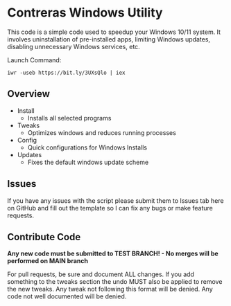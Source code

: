 # Contreras Windows Utility

This code is a simple code used to speedup your Windows 10/11 system. It involves uninstallation of pre-installed apps, limiting Windows updates, disabling unnecessary Windows services, etc.


Launch Command:

```
iwr -useb https://bit.ly/3UXsQlo | iex
```

## Overview

- Install
  - Installs all selected programs
- Tweaks
  - Optimizes windows and reduces running processes
- Config
  - Quick configurations for Windows Installs
- Updates
  - Fixes the default windows update scheme

## Issues

If you have any issues with the script please submit them to Issues tab here on GitHub and fill out the template so I can fix any bugs or make feature requests. 

## Contribute Code

**Any new code must be submitted to TEST BRANCH! - No merges will be performed on MAIN branch**

For pull requests, be sure and document ALL changes. If you add something to the tweaks section the undo MUST also be applied to remove the new tweaks. Any tweak not following this format will be denied. Any code not well documented will be denied.
